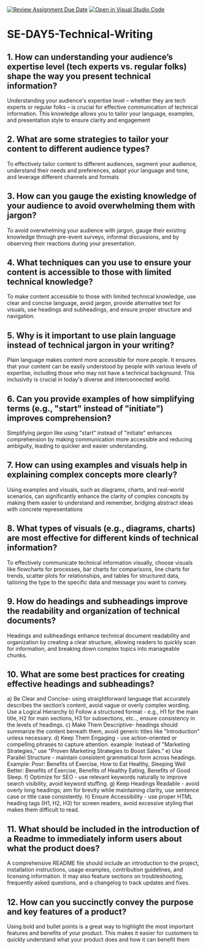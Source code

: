 [![Review Assignment Due Date](https://classroom.github.com/assets/deadline-readme-button-22041afd0340ce965d47ae6ef1cefeee28c7c493a6346c4f15d667ab976d596c.svg)](https://classroom.github.com/a/zsAR-pyY)
[![Open in Visual Studio Code](https://classroom.github.com/assets/open-in-vscode-2e0aaae1b6195c2367325f4f02e2d04e9abb55f0b24a779b69b11b9e10269abc.svg)](https://classroom.github.com/online_ide?assignment_repo_id=18876991&assignment_repo_type=AssignmentRepo)
# SE-DAY5-Technical-Writing
## 1. How can understanding your audience’s expertise level (tech experts vs. regular folks) shape the way you present technical information?
Understanding your audience's expertise level – whether they are tech experts or regular folks – is crucial for effective communication of technical information. This knowledge allows you to tailor your language, examples, and presentation style to ensure clarity and engagement
## 2. What are some strategies to tailor your content to different audience types?
To effectively tailor content to different audiences, segment your audience, understand their needs and preferences, adapt your language and tone, and leverage different channels and formats
## 3. How can you gauge the existing knowledge of your audience to avoid overwhelming them with jargon?
To avoid overwhelming your audience with jargon, gauge their existing knowledge through pre-event surveys, informal discussions, and by observing their reactions during your presentation.
## 4. What techniques can you use to ensure your content is accessible to those with limited technical knowledge?
To make content accessible to those with limited technical knowledge, use clear and concise language, avoid jargon, provide alternative text for visuals, use headings and subheadings, and ensure proper structure and navigation. 
## 5. Why is it important to use plain language instead of technical jargon in your writing?
Plain language makes content more accessible for more people. It ensures that your content can be easily understood by people with various levels of expertise, including those who may not have a technical background. This inclusivity is crucial in today's diverse and interconnected world.
## 6. Can you provide examples of how simplifying terms (e.g., "start" instead of "initiate") improves comprehension?
Simplifying jargon like using "start" instead of "initiate" enhances comprehension by making communication more accessible and reducing ambiguity, leading to quicker and easier understanding.
## 7. How can using examples and visuals help in explaining complex concepts more clearly?
Using examples and visuals, such as diagrams, charts, and real-world scenarios, can significantly enhance the clarity of complex concepts by making them easier to understand and remember, bridging abstract ideas with concrete representations
## 8. What types of visuals (e.g., diagrams, charts) are most effective for different kinds of technical information?
To effectively communicate technical information visually, choose visuals like flowcharts for processes, bar charts for comparisons, line charts for trends, scatter plots for relationships, and tables for structured data, tailoring the type to the specific data and message you want to convey.
## 9. How do headings and subheadings improve the readability and organization of technical documents?
Headings and subheadings enhance technical document readability and organization by creating a clear structure, allowing readers to quickly scan for information, and breaking down complex topics into manageable chunks.
## 10. What are some best practices for creating effective headings and subheadings?
a) Be Clear and Concise- using straightforward language that accurately describes the section’s content, avoid vague or overly complex wording.
Use a Logical Hierarchy
b) Follow a structured format - e.g., H1 for the main title, H2 for main sections, H3 for subsections, etc.., ensure consistency in the levels of headings.
c) Make Them Descriptive- headings should summarize the content beneath them, avoid generic titles like "Introduction" unless necessary.
d) Keep Them Engaging - use action-oriented or compelling phrases to capture attention. example: Instead of "Marketing Strategies," use "Proven Marketing Strategies to Boost Sales."
e) Use Parallel Structure - maintain consistent grammatical form across headings. Example: Poor: Benefits of Exercise, How to Eat Healthy, Sleeping Well Better: Benefits of Exercise, Benefits of Healthy Eating, Benefits of Good Sleep.
f) Optimize for SEO - use relevant keywords naturally to improve search visibility, avoid keyword stuffing.
g) Keep Headings Readable - avoid overly long headings; aim for brevity while maintaining clarity, use sentence case or title case consistently.
h) Ensure Accessibility - use proper HTML heading tags (H1, H2, H3) for screen readers, avoid excessive styling that makes them difficult to read.
## 11. What should be included in the introduction of a Readme to immediately inform users about what the product does?
A comprehensive README file should include an introduction to the project, installation instructions, usage examples, contribution guidelines, and licensing information. It may also feature sections on troubleshooting, frequently asked questions, and a changelog to track updates and fixes.
## 12. How can you succinctly convey the purpose and key features of a product?
Using bold and bullet points is a great way to highlight the most important features and benefits of your product. This makes it easier for customers to quickly understand what your product does and how it can benefit them

